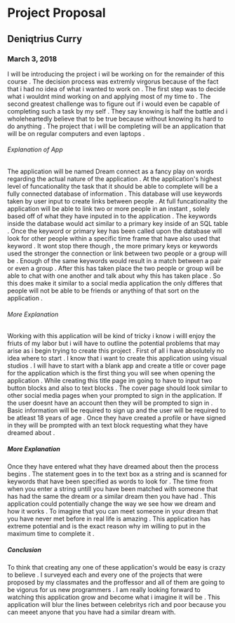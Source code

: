 # Project Proposal
## Deniqtrius Curry
### March 3, 2018
	
I will be introducing the project i wil be working on for the remainder of this course . The decision process was extremly virgorus because of the fact that i had no idea of what i wanted to work on . The first step was to decide what i wouldnt mind working on and applying most of my time to . The second greatest challenge was to figure out if i would even be capable of completing such a task by my self . They say knowing is half the battle and i wholeheartedly believe that to be true because without knowing its hard to do anything . The project that i will be completing will be an application that will be on regular computers and even laptops . 
###### Explanation of App
The application will be named Dream connect as a  fancy play on words regarding the actual nature of the application . At the application's highest level of funcationality the task that it should be able to complete will be a fully connected database of information . This database will use keywords taken by user input to create links between people . At full funcationality the application will be able to link two or more people in an instant , solely based off of what they have inputed in to the application . The keywords inside the database would act similar to a primary key inside of an SQL table . Once the keyword or primary key has been called upon the database will look for other people within a specific time frame that have also used that keyword . It wont stop there though , the more primary keys or keywords used the stronger the connection or link between two people or a group will be . Enough of the same keywords would result in a match between a pair or even a group . After this has taken place the two people or group will be able to chat with one another and talk about why this has taken place . So this does make it similar to a social media application the only differes that people will not be able to be friends or anything of that sort on the application .
###### More Explanation
Working with this application will be kind of tricky i know i willl enjoy the friuts of my labor but i will have to outline the potential problems that may arise as i begin trying to create this project . First of all i have absolutely no idea where to start . I know that i want to create this application using visual studios . I will have to start with a blank app and create a title or cover page for the application which is the first thing you will see when opening the application . While creating this title page im going to have to input  two button blocks and also to text blocks . The cover page should look similar to other social media pages when your prompted to sign in the application.  If the user doesnt have an account then they will be prompted to sign in . Basic information will be required to sign up and the user will be required to be atleast 18 years of age . Once they have created a profile or have signed in they will be prompted with an text block requesting what they have dreamed about . 
##### More Explanation
Once they have entered what they have dreamed about then the process begins . The statement goes in to the text box as a string and is scanned for keywords that have been specified as words to look for . The time from when you enter a string untill you have been matched with someone that has had the same the dream or a similar dream then you have had . This application could potentially change the way we see how we dream and how it works . To imagine that you can meet someone in your dream that you have never met before in real life is amazing . This application has extreme potential and is the exact reason why im willing to put in the maximum time to complete it . 
##### Conclusion 
To think that creating any one of these application's would be easy is crazy to believe . I surveyed each and every one of the projects that were proposed by my classmates and the proffessor and all of them are going to be vigorus for us new programmers . I am really looking forward to watching this application grow and become what i imagine it will be . This application will blur the lines between celebritys rich and poor because you can meeet anyone that you have had a similar dream with. 